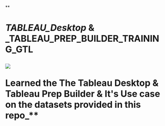  **_<h1> TABLEAU_Desktop_ &amp; _TABLEAU_PREP_BUILDER_TRAINING_GTL

<img src="https://www.salesforceben.com/wp-content/uploads/2021/03/Picture-1.png">


Learned the The Tableau Desktop &amp; Tableau Prep Builder &amp; It's Use case on the datasets provided in this repo_**
